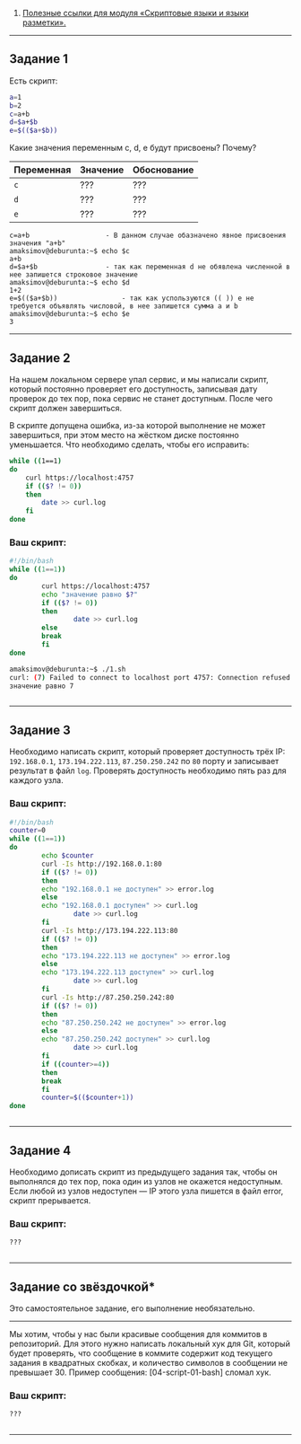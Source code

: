 1. [Полезные ссылки для модуля «Скриптовые языки и языки разметки».](https://github.com/netology-code/sysadm-homeworks/tree/devsys10/04-script-03-yaml/additional-info)

------

## Задание 1

Есть скрипт:

```bash
a=1
b=2
c=a+b
d=$a+$b
e=$(($a+$b))
```

Какие значения переменным c, d, e будут присвоены? Почему?

| Переменная  | Значение | Обоснование |
| ------------- | ------------- | ------------- |
| `c`  | ???  | ??? |
| `d`  | ???  | ??? |
| `e`  | ???  | ??? |


```
c=a+b					- В данном случае обазначено явное присвоения значения "a+b"
amaksimov@deburunta:~$ echo $c  
a+b
d=$a+$b					- так как переменная d не обявлена численной в нее запишется строковое значение
amaksimov@deburunta:~$ echo $d
1+2
e=$(($a+$b))				- так как успользуются (( )) e не требуется объявлять числовой, в нее запишется сумма a и b
amaksimov@deburunta:~$ echo $e
3
```
----

## Задание 2

На нашем локальном сервере упал сервис, и мы написали скрипт, который постоянно проверяет его доступность, записывая дату проверок до тех пор, пока сервис не станет доступным. После чего скрипт должен завершиться. 

В скрипте допущена ошибка, из-за которой выполнение не может завершиться, при этом место на жёстком диске постоянно уменьшается. Что необходимо сделать, чтобы его исправить:

```bash
while ((1==1)
do
	curl https://localhost:4757
	if (($? != 0))
	then
		date >> curl.log
	fi
done
```

### Ваш скрипт:


```bash
#!/bin/bash
while ((1==1))
do
        curl https://localhost:4757
        echo "значение равно $?"
        if (($? != 0))
        then
                date >> curl.log
        else
        break
        fi
done

amaksimov@deburunta:~$ ./1.sh
curl: (7) Failed to connect to localhost port 4757: Connection refused
значение равно 7



```

---

## Задание 3

Необходимо написать скрипт, который проверяет доступность трёх IP: `192.168.0.1`, `173.194.222.113`, `87.250.250.242` по `80` порту и записывает результат в файл `log`. Проверять доступность необходимо пять раз для каждого узла.

### Ваш скрипт:

```bash
#!/bin/bash
counter=0
while ((1==1))
do
        echo $counter
        curl -Is http://192.168.0.1:80
        if (($? != 0))
        then
        echo "192.168.0.1 не доступен" >> error.log
        else
        echo "192.168.0.1 доступен" >> curl.log
                date >> curl.log
        fi
        curl -Is http://173.194.222.113:80
        if (($? != 0))
        then
        echo "173.194.222.113 не доступен" >> error.log
        else
        echo "173.194.222.113 доступен" >> curl.log
                date >> curl.log
        fi
        curl -Is http://87.250.250.242:80
        if (($? != 0))
        then
        echo "87.250.250.242 не доступен" >> error.log
        else
        echo "87.250.250.242 доступен" >> curl.log
                date >> curl.log
        fi
        if ((counter>=4))
        then
        break
        fi
        counter=$(($counter+1))
done

```

```

```

---
## Задание 4

Необходимо дописать скрипт из предыдущего задания так, чтобы он выполнялся до тех пор, пока один из узлов не окажется недоступным. Если любой из узлов недоступен — IP этого узла пишется в файл error, скрипт прерывается.

### Ваш скрипт:

```bash
???
```

```

```

---

## Задание со звёздочкой* 

Это самостоятельное задание, его выполнение необязательно.
____

Мы хотим, чтобы у нас были красивые сообщения для коммитов в репозиторий. Для этого нужно написать локальный хук для Git, который будет проверять, что сообщение в коммите содержит код текущего задания в квадратных скобках, и количество символов в сообщении не превышает 30. Пример сообщения: \[04-script-01-bash\] сломал хук.

### Ваш скрипт:

```bash
???
```

```

```

----

